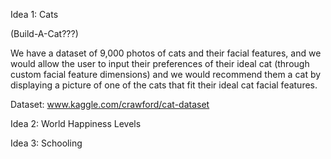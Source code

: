 Idea 1: Cats

(Build-A-Cat???)

We have a dataset of 9,000 photos of cats and their facial features, and we 
would allow the user to input their preferences of their ideal cat (through
custom facial feature dimensions) and we would recommend them a cat by 
displaying a picture of one of the cats that fit their ideal cat facial
features.


Dataset: www.kaggle.com/crawford/cat-dataset




Idea 2: World Happiness Levels






Idea 3: Schooling
